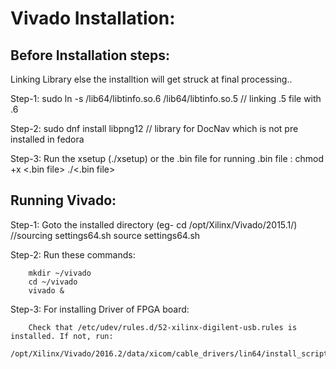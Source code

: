 Vivado Installation:
====================

Before Installation steps:
--------------------------
Linking Library else the installtion will get struck at final processing..

Step-1:
    sudo ln -s /lib64/libtinfo.so.6 /lib64/libtinfo.so.5
    // linking .5 file with .6

Step-2:
    sudo dnf install libpng12
    // library for DocNav which is not pre installed in fedora

Step-3:
    Run the xsetup (./xsetup) or the .bin file 
    for running .bin file : 
        chmod +x <.bin file>
        ./<.bin file>
        
Running Vivado:
---------------
Step-1:
    Goto the installed directory (eg- cd /opt/Xilinx/Vivado/2015.1/)
    //sourcing settings64.sh
        source settings64.sh
    
Step-2:
    Run these commands:
    
        mkdir ~/vivado
        cd ~/vivado
        vivado &

Step-3:
    For installing Driver of FPGA board:
    
        Check that /etc/udev/rules.d/52-xilinx-digilent-usb.rules is installed. If not, run:
        /opt/Xilinx/Vivado/2016.2/data/xicom/cable_drivers/lin64/install_script/install_drivers/install_digilent.sh

